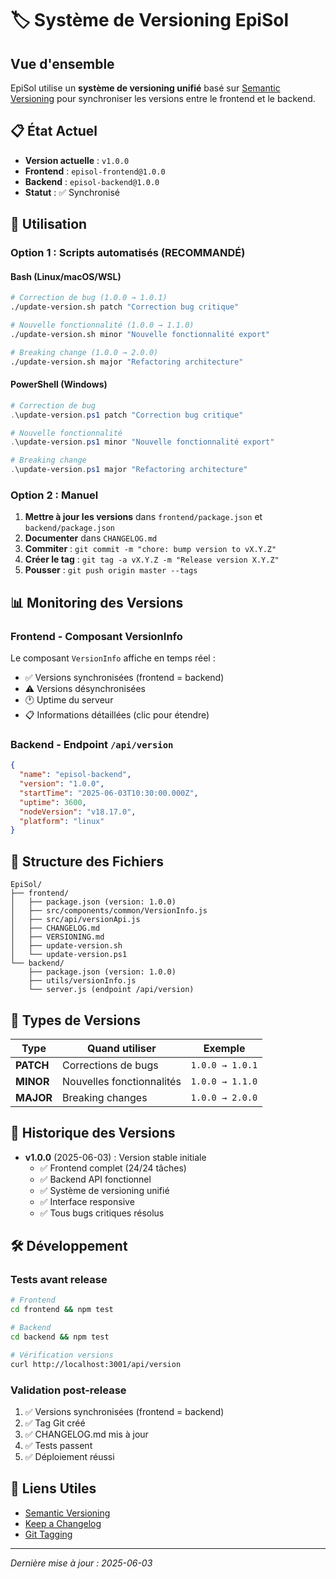 # 🏷️ Système de Versioning EpiSol

## Vue d'ensemble

EpiSol utilise un **système de versioning unifié** basé sur [Semantic Versioning](https://semver.org/) pour synchroniser les versions entre le frontend et le backend.

## 📋 État Actuel

- **Version actuelle** : `v1.0.0`
- **Frontend** : `episol-frontend@1.0.0`
- **Backend** : `episol-backend@1.0.0`
- **Statut** : ✅ Synchronisé

## 🚀 Utilisation

### Option 1 : Scripts automatisés (RECOMMANDÉ)

#### Bash (Linux/macOS/WSL)
```bash
# Correction de bug (1.0.0 → 1.0.1)
./update-version.sh patch "Correction bug critique"

# Nouvelle fonctionnalité (1.0.0 → 1.1.0)  
./update-version.sh minor "Nouvelle fonctionnalité export"

# Breaking change (1.0.0 → 2.0.0)
./update-version.sh major "Refactoring architecture"
```

#### PowerShell (Windows)
```powershell
# Correction de bug
.\update-version.ps1 patch "Correction bug critique"

# Nouvelle fonctionnalité
.\update-version.ps1 minor "Nouvelle fonctionnalité export"

# Breaking change
.\update-version.ps1 major "Refactoring architecture"
```

### Option 2 : Manuel

1. **Mettre à jour les versions** dans `frontend/package.json` et `backend/package.json`
2. **Documenter** dans `CHANGELOG.md`
3. **Commiter** : `git commit -m "chore: bump version to vX.Y.Z"`
4. **Créer le tag** : `git tag -a vX.Y.Z -m "Release version X.Y.Z"`
5. **Pousser** : `git push origin master --tags`

## 📊 Monitoring des Versions

### Frontend - Composant VersionInfo
Le composant `VersionInfo` affiche en temps réel :
- ✅ Versions synchronisées (frontend = backend)
- ⚠️ Versions désynchronisées
- 🕐 Uptime du serveur
- 📋 Informations détaillées (clic pour étendre)

### Backend - Endpoint `/api/version`
```json
{
  "name": "episol-backend",
  "version": "1.0.0",
  "startTime": "2025-06-03T10:30:00.000Z",
  "uptime": 3600,
  "nodeVersion": "v18.17.0",
  "platform": "linux"
}
```

## 📁 Structure des Fichiers

```
EpiSol/
├── frontend/
│   ├── package.json (version: 1.0.0)
│   ├── src/components/common/VersionInfo.js
│   ├── src/api/versionApi.js
│   ├── CHANGELOG.md
│   ├── VERSIONING.md
│   ├── update-version.sh
│   └── update-version.ps1
└── backend/
    ├── package.json (version: 1.0.0)
    ├── utils/versionInfo.js
    └── server.js (endpoint /api/version)
```

## 🔄 Types de Versions

| Type | Quand utiliser | Exemple |
|------|---------------|---------|
| **PATCH** | Corrections de bugs | `1.0.0 → 1.0.1` |
| **MINOR** | Nouvelles fonctionnalités | `1.0.0 → 1.1.0` |
| **MAJOR** | Breaking changes | `1.0.0 → 2.0.0` |

## 📝 Historique des Versions

- **v1.0.0** (2025-06-03) : Version stable initiale
  - ✅ Frontend complet (24/24 tâches)
  - ✅ Backend API fonctionnel
  - ✅ Système de versioning unifié
  - ✅ Interface responsive
  - ✅ Tous bugs critiques résolus

## 🛠️ Développement

### Tests avant release
```bash
# Frontend
cd frontend && npm test

# Backend  
cd backend && npm test

# Vérification versions
curl http://localhost:3001/api/version
```

### Validation post-release
1. ✅ Versions synchronisées (frontend = backend)
2. ✅ Tag Git créé
3. ✅ CHANGELOG.md mis à jour
4. ✅ Tests passent
5. ✅ Déploiement réussi

## 🔗 Liens Utiles

- [Semantic Versioning](https://semver.org/)
- [Keep a Changelog](https://keepachangelog.com/)
- [Git Tagging](https://git-scm.com/book/en/v2/Git-Basics-Tagging)

---
*Dernière mise à jour : 2025-06-03*
